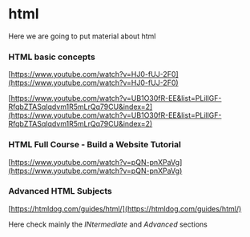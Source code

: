 # html
 Here we are going to put material about html

### HTML basic concepts
[https://www.youtube.com/watch?v=HJ0-fUJ-2F0](https://www.youtube.com/watch?v=HJ0-fUJ-2F0)

[https://www.youtube.com/watch?v=UB1O30fR-EE&list=PLillGF-RfqbZTASqIqdvm1R5mLrQq79CU&index=2](https://www.youtube.com/watch?v=UB1O30fR-EE&list=PLillGF-RfqbZTASqIqdvm1R5mLrQq79CU&index=2)

### HTML Full Course - Build a Website Tutorial
[https://www.youtube.com/watch?v=pQN-pnXPaVg](https://www.youtube.com/watch?v=pQN-pnXPaVg)

### Advanced HTML Subjects
[https://htmldog.com/guides/html/](https://htmldog.com/guides/html/)

Here check mainly the *INtermediate* and *Advanced* sections

 
